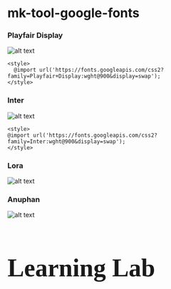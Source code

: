 # mk-tool-google-fonts


### Playfair Display

![alt text](https://files.slack.com/files-pri/T0HTW3H0V-F052KC31HRR/screenshot_2023-04-10_at_5.01.12_pm.png?pub_secret=3c3178db0e)

```
<style>
  @import url('https://fonts.googleapis.com/css2?family=Playfair+Display:wght@900&display=swap');
</style>
```
### Inter

![alt text](https://files.slack.com/files-pri/T0HTW3H0V-F05396UMS0G/screenshot_2023-04-10_at_5.06.55_pm.png?pub_secret=f5abe6ae02)

```
<style>
@import url('https://fonts.googleapis.com/css2?family=Inter:wght@900&display=swap');
</style>
```

### Lora

![alt text](https://files.slack.com/files-pri/T0HTW3H0V-F052KCCV5SP/screenshot_2023-04-10_at_5.07.52_pm.png?pub_secret=67044835b0)

### Anuphan

![alt text](https://files.slack.com/files-pri/T0HTW3H0V-F052KG42QLA/screenshot_2023-04-10_at_5.07.22_pm.png?pub_secret=85096e6088)



<link rel="preconnect" href="https://fonts.googleapis.com">
<link rel="preconnect" href="https://fonts.gstatic.com" crossorigin>
<link href="https://fonts.googleapis.com/css2?family=Rubik+Pixels&display=swap" rel="stylesheet">


<h1 style="font-family: 'Avenir Next'; font-weight: 900; font-size: 4em">
    Learning Lab
</h1>